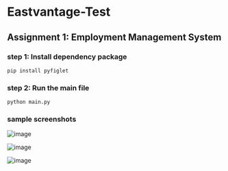 # Eastvantage-Test

## Assignment 1: Employment Management System

### step 1: Install dependency package
`pip install pyfiglet`

### step 2: Run the main file
`python main.py`

### sample screenshots

![image](https://github.com/sprao-cs/Eastvantage-Test/assets/36626719/3c3ac6b1-d1d3-4267-8160-63f22ffe0dfa)

![image](https://github.com/sprao-cs/Eastvantage-Test/assets/36626719/552a48d8-a58c-48cd-9c53-20b0ec1e395e)

![image](https://github.com/sprao-cs/Eastvantage-Test/assets/36626719/6b91da6f-c147-474f-9562-fbd85add9923)
